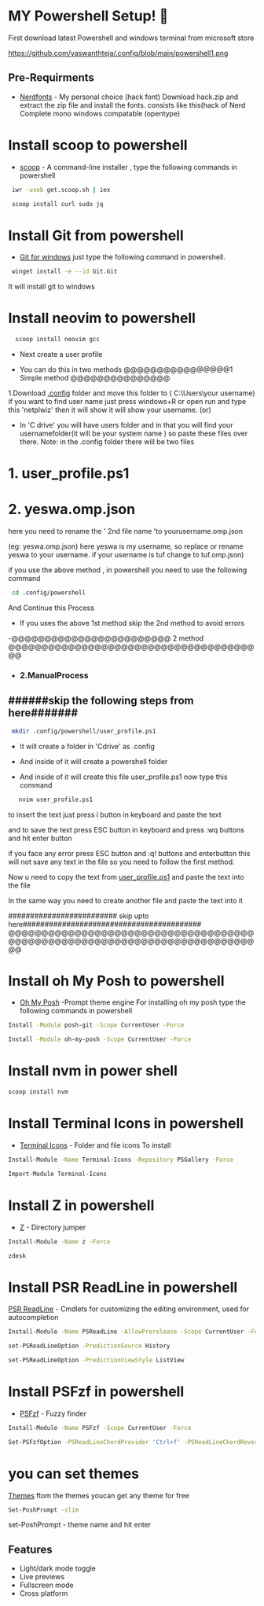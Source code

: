 
# MY  Powershell Setup! 👋

First download latest Powershell and windows terminal  from microsoft store

https://github.com/yaswanthteja/.config/blob/main/powershell1.png

## Pre-Requirments
- [Nerdfonts](https://github.com/ryanoasis/nerd-fonts/releases) -  My personal choice (hack font)
Download  hack.zip and extract the zip file and install the fonts. consists like this(hack of Nerd Complete mono windows  compatable (opentype)

# Install scoop to powershell
 - [scoop](https://scoop.sh/) - A command-line installer , type the following commands in powershell

```bash
 iwr -useb get.scoop.sh | iex

 scoop install curl sudo jq
 ```


# Install Git from powershell

 - [Git for windows](https://gitforwindows.org/) just type the following command in powershell.
```bash 
 winget install -e --id Git.Git
```
It will install git to windows


# Install neovim  to powershell
```bash
  scoop install neovim gcc
```
- Next  create a user profile 

- You  can do this in two methods
@@@@@@@@@@@@@@@@1 Simple method @@@@@@@@@@@@@@@

1.Download [.config](https://github.com/yaswanthteja/.config) folder and move this folder  to ( C:\Users\your username\) 
 if you want to find user name just press windows+R or open run and type this 'netplwiz' then it will show  it will show your   username.
 (or)  
- In 'C drive' you will have users folder and in that you will find your usernamefolder(it will be your system name ) so paste these files over there.
Note:
in the .config folder there will be two files
# 1. user_profile.ps1
 # 2. yeswa.omp.json 

here you need to rename the  ' 2nd  file name 'to yourusername.omp.json   

(eg: yeswa.omp.json) here yeswa is my username, so replace or rename yeswa to your username.
if your username is tuf change to tuf.omp.json)

if you use the above method , in powershell you need to use the following command


```bash
 cd .config/powershell
```
And Continue this Process 
- If you uses the above 1st  method skip the 2nd method to avoid errors


-@@@@@@@@@@@@@@@@@@@@@@@@ 2 method @@@@@@@@@@@@@@@@@@@@@@@@@@@@@@@@@@@@@@@
- ### 2.ManualProcess

 ######skip the following steps from here#######
------------------------------------------------------------------------
```bash
 mkdir .config/powershell/user_profile.ps1
```
  - It will create a folder in 'Cdrive' as .config

   - And inside of it  will create a powershell folder 

   - And inside of it will create this file user_profile.ps1 
   now type this command
```bash
   nvim user_profile.ps1
```
to insert the text just press i button in keyboard  and paste the text

and to save the text press ESC  button  in keyboard and  press :wq  buttons and  hit enter button

if you face any error press ESC button and :q! buttons  and enterbutton  this will not save any text in the file
so you need  to follow the first method.


   Now u need to copy the text from [user_profile.ps1](https://github.com/yaswanthteja/.config/blob/main/powershell/user_profile.ps1) and paste  the text  into the file

  In the same way you need to create another file and paste the text into it

######################### skip upto here#########################################
@@@@@@@@@@@@@@@@@@@@@@@@@@@@@@@@@@@@@@@@@@@@@@@@@@@@@@@@@@@@@@@@@@@@@@@@@@@@




# Install oh My Posh to powershell

 - [Oh My Posh](https://ohmyposh.dev/) -Prompt theme engine
 For installing oh my posh  type the following commands in powershell
 ```bash
 Install -Module posh-git -Scope CurrentUser -Force  

 Install -Module oh-my-posh -Scope CurrentUser -Force
 ```
  # Install nvm  in power shell
 ```bash 
 scoop install nvm

 ```
 
 # Install Terminal Icons in powershell
- [Terminal Icons](https://github.com/devblackops/Terminal-Icons) - Folder and file icons
To install
 ```bash
 Install-Module -Name Terminal-Icons -Repository PSGallery -Force

Import-Module Terminal-Icons
```
# Install Z in powershell

- [Z](https://www.powershellgallery.com/packages/z/1.1.13)  - Directory jumper
```bash
Install-Module -Name z -Force

zdesk
```
# Install PSR ReadLine in powershell
[PSR ReadLine](https://docs.microsoft.com/en-us/powershell/module/psreadline/?view=powershell-7.2)  - Cmdlets for customizing the editing environment, used for autocompletion
```bash
Install-Module -Name PSReadLine -AllowPrerelease -Scope CurrentUser -Force -SkipPublisherCheck

set-PSReadLineOption -PredictionSource History

set-PSReadLineOption -PredictionViewStyle ListView
```
# Install PSFzf in powershell

- [PSFzf](https://github.com/kelleyma49/PSFzf) - Fuzzy finder
```bash
Install-Module -Name PSFzf -Scope CurrentUser -Force

Set-PSFzfOption -PSReadLineChordProvider 'Ctrl+f' -PSReadLineChordReverseHistory 'Ctrl+r'
```

# you can set themes 

[Themes](https://ohmyposh.dev/docs/themes) ftom the themes youcan get any theme for free

```bash
Set-PoshPrompt -slim
```
set-PoshPrompt - theme name and hit enter
## Features

- Light/dark mode toggle
- Live previews
- Fullscreen mode
- Cross platform

